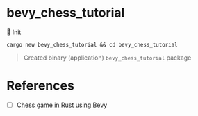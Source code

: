 # bevy_chess_tutorial

:round_pushpin: Init

```
cargo new bevy_chess_tutorial && cd bevy_chess_tutorial
```
>    Created binary (application) `bevy_chess_tutorial` package


# References

- [ ] [Chess game in Rust using Bevy](https://caballerocoll.com/blog/bevy-chess-tutorial)
